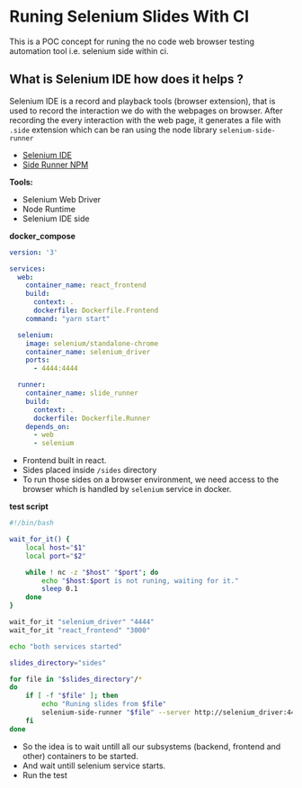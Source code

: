 # Runing Selenium Slides With CI

This is a POC concept for runing the no code web browser testing automation tool i.e. selenium side within ci.

## What is Selenium IDE how does it helps ?
Selenium IDE is a record and playback tools (browser extension), that is used to record the interaction we do with the webpages on browser. After recording the every interaction with the web page, it generates a file with `.side` extension which can be ran using the node library `selenium-side-runner`

- [Selenium IDE ](https://www.selenium.dev/selenium-ide/)
- [Side Runner NPM](https://www.npmjs.com/package/selenium-side-runner)

**Tools:**
- Selenium Web Driver
- Node Runtime
- Selenium IDE side


**docker_compose**

```yml
version: '3'

services:
  web:
    container_name: react_frontend
    build:
      context: .
      dockerfile: Dockerfile.Frontend
    command: "yarn start"

  selenium:
    image: selenium/standalone-chrome
    container_name: selenium_driver
    ports:
      - 4444:4444

  runner:
    container_name: slide_runner
    build:
      context: .
      dockerfile: Dockerfile.Runner
    depends_on:
      - web
      - selenium
```

- Frontend built in react.
- Sides placed inside `/sides` directory
- To run those sides on a browser environment, we need access to the browser which is handled by `selenium` service in docker.

**test script**

```sh
#!/bin/bash

wait_for_it() {
    local host="$1"
    local port="$2"

    while ! nc -z "$host" "$port"; do
        echo "$host:$port is not runing, waiting for it."
        sleep 0.1
    done
}

wait_for_it "selenium_driver" "4444"
wait_for_it "react_frontend" "3000"

echo "both services started"

slides_directory="sides"

for file in "$slides_directory"/*
do
    if [ -f "$file" ]; then
        echo "Runing slides from $file"
        selenium-side-runner "$file" --server http://selenium_driver:4444/wd/hub
    fi
done
```

- So the idea is to wait untill all our subsystems (backend, frontend and other) containers to be started.
- And wait untill selenium service starts.
- Run the test

